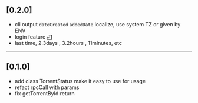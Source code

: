 
## [0.2.0]

- cli output `dateCreated` `addedDate` localize, use system TZ or given by ENV
- login feature [#1](/../../issues/1)
- last time, 2.3days , 3.2hours , 11minutes, etc

---------

## [0.1.0]

- add class TorrentStatus make it easy to use for usage
- refact rpcCall with params
- fix getTorrentById return 
